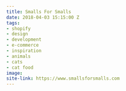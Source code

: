 ```yaml
---
title: Smalls For Smalls
date: 2018-04-03 15:15:00 Z
tags:
- shopify
- design
- development
- e-commerce
- inspiration
- animals
- cats
- cat food
image: 
site-link: https://www.smallsforsmalls.com
---
```


